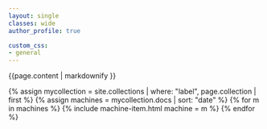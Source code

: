 ```yaml
---
layout: single
classes: wide
author_profile: true

custom_css:
- general
---
```


{{page.content | markdownify }}

{% assign mycollection = site.collections | where: "label", page.collection | first %}
{% assign machines = mycollection.docs | sort: "date" %}
{% for m in machines %}
   {% include machine-item.html machine = m %}
{% endfor %}
